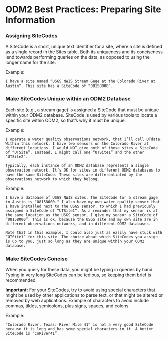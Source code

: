 ODM2 Best Practices: Preparing Site Information
===============================================

### Assigning SiteCodes ###
A SiteCode is a short, unique text identifier for a site, where a site is defined as a single record in the Sites table. Both its uniqueness and its conciseness lend towards performing queries on the data, as opposed to using the longer name for the site.

Example:
```
I have a site named “USGS NWIS Stream Gage at the Colorado River at Austin”. This site has a SiteCode of “08158000”.
```
### Make SiteCodes Unique within an ODM2 Database ###
Each site (e.g., a stream gage) is assigned a SiteCode that must be unique within your ODM2 database. SiteCode is used by various tools to locate a specific site within ODM2, so that’s why it must be unique.

Example:
```
I operate a water quality observations network, that I’ll call UTdata. Within this network, I have two sensors on the Colorado River at different locations. I would NOT give both of these sites a SiteCode of “UTSite”. Instead, I might call one “UTSite1” and the other “UTSite2”.

Typically, each instance of an ODM2 database represents a single observation network. It’s OK for sites in different ODM2 databases to have the same SiteCode. These sites are differentiated by the observations network to which they belong.
```
Example:
```
I have a database of USGS NWIS sites. The SiteCode for a stream gage in Austin is "08158000." I also have my own water quality sensor that I have installed next to the USGS sensor, to which I had previously assigned a SiteCode of “UTSite1”. As a reminder that my sensor is at the same location as the USGS sensor, I give my sensor a SiteCode of “08158000”. This is ok, because the USGS site and my own site are in different observations networks, and in different ODM2 databases.

Note that in this example, I could also just as easily have stuck with “UTSite1” for this site. The choice about which SiteCodes you assign is up to you, just so long as they are unique within your ODM2 database.
```
### Make SiteCodes Concise ###
When you query for these data, you might be typing in queries by hand. Typing in very long SiteCodes can be tedious, so keeping them brief is recommended.

**Important:** For your SiteCodes, try to avoid using special characters that might be used by other applications to parse text, or that might be altered or removed by web applications. Example of characters to avoid include commas, tildes, semicolons, plus signs, spaces, and colons.

Example:
```
“Colorado River, Texas: River Mile 41” is not a very good SiteCode because it is long and has some special characters in it. A better SiteCode is “CoRiver41”.
```